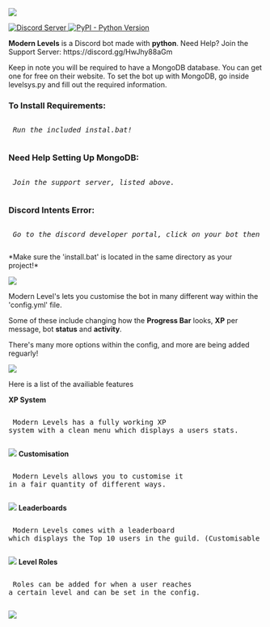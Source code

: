 ![](https://cdn.discordapp.com/attachments/809363224663031829/809686343382859826/MOSHED-2021-2-12-7-24-9.gif)
<p align="left">
  <a href="https://discord.gg/HwJhy88aGm">
    <img src="https://discordapp.com/api/guilds/809362745354354688/widget.png?style=shield" alt="Discord Server">
  <a href="https://www.python.org/downloads/">
    <img alt="PyPI - Python Version" src="https://img.shields.io/pypi/pyversions/Red-Discordbot">
  </a>
</p
<p><b>Modern Levels</b> is a Discord bot made with <b>python</b>. Need Help? Join the Support Server: https://discord.gg/HwJhy88aGm</p>
<p> Keep in note you will be required to have a MongoDB database. You can get one for free on their website. To set the bot up with MongoDB, go inside levelsys.py and fill out the required information. </p>

<h3>To Install <b>Requirements:</b></h3> 
	 <pre><p> <i>Run the included instal.bat!</i></p></pre>
<h3>Need Help Setting Up <b>MongoDB:</b></h3> 
	 <pre><p> <i>Join the support server, listed above.</i></p></pre>
<h3>Discord <b>Intents</b> Error:</h3> 
	 <pre><p> <i>Go to the discord developer portal, click on your bot then click 'bot' on the left side. Then, go to "Privileged Gateway Intents" and enable both settings.</i></p></pre>
   
   <p>*Make sure the 'install.bat' is located in the same directory as your project!*

![](https://cdn.discordapp.com/attachments/809363224663031829/809686324322762762/MOSHED-2021-2-12-7-23-56.gif)
<p> Modern Level's lets you customise the bot in many different way within the 'config.yml' file. </p
<p> Some of these include changing how the <b>Progress Bar</b> looks, <b>XP</b> per message, bot <b>status</b> and <b>activity</b>. </p>
<p> There's many more options within the config, and more are being added reguarly! </p>

![](https://cdn.discordapp.com/attachments/809363224663031829/809688654301757460/MOSHED-2021-2-12-7-33-24.gif)

<p> Here is a list of the availiable features </p>

<b> XP System </b> 
	 <pre><p> Modern Levels has a fully working XP system with a clean menu which displays a users stats. </p></pre>
	 ![](https://cdn.discordapp.com/attachments/809363224663031829/809689498291273758/Capture7.PNG)
<b> Customisation </b> 
	 <pre><p> Modern Levels allows you to customise it in a fair quantity of different ways. </p></pre>
	 ![](https://cdn.discordapp.com/attachments/809363224663031829/809742462381457418/Capture8.PNG)
<b> Leaderboards </b> 
	 <pre><p> Modern Levels comes with a leaderboard which displays the Top 10 users in the guild. (Customisable in config) </p></pre>
	 ![](https://cdn.discordapp.com/attachments/809363224663031829/810099185188995072/unknown.png)
<b> Level Roles </b> 
	 <pre><p> Roles can be added for when a user reaches a certain level and can be set in the config. </p></pre>
	 ![](https://cdn.discordapp.com/attachments/809363224663031829/810070090607099954/unknown.png)

